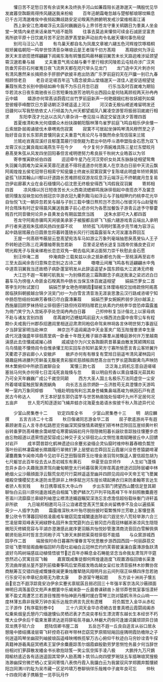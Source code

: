 <!-- { "loadSidebar": true } -->
　　懽日苦不足愁日苦有余谈笑未及终执手河山如蒹葭阻长道渺邈天一隅殷忧见华发嵗暮空踟蹰焉得抟风翮送我来枌榆
　　百年迅朝霜奄忽越与楚郁郁琅琊坟瞬息已千古河清邈难俟中夜频起舞歧路安足论暌离热肺腑明发戒沙棠维梢瀫江浦
　　西上新安江危滩峻浮云太函何巍巍逈与上界邻苍龙守重关鹓鶵日为羣美人坐金堂一笑情内亲悲来话亲故气结不能陈
　　往事去莫追来懽倘可续金石诚匪坚富贵焉所欲平原十日饮嵗月苦不足防酒罗髙堂新声动丝肉令名敝天壤何事伤局促
　　别司马汪公八首
　　有鸟巢天都自名为凤凰文章被六翮五色河辉煌饮啄梧桐枝矫翼临朝阳一鸣举世惊清音杂琳琅云是王者瑞千仞方髙翔
　　髙翔欲何为浮云渺天末言欲揽徳辉翩翩下阊阖东海有鹓雏孤鸣蔽林樾羽翼苦未长天路逈难涉延颈望霄汉邈若秦与越
　　丈夫重意气焉论越与秦千里行相求冈陵若云屯轻舟涉广汉夹防垂芳荪巨石何崔嵬日夜飞流奔天都在咫尺举头见龙门
　　龙门造中天片刺亦何有清风惠然来长揖把余手肝胆俨欲披丰庖出防酒广乐罗前庭钧天在戸牖一别已九春相顾惊老丑
　　老丑讵足嗟百年迅飞霞念彼弇山堂缅邈天一涯佳人逝安适相望徒蒹葭怅焉念长别中肠结如麻今我不为乐日月忽已遐
　　行乐当及时百嵗难为期铅华若流水日夜东南驰夜长日苦短秉烛游芳池明月出西园众星何陆离顾视两天孙冉冉云中嬉
　　嬉游亦何常髙谈蔚霞烂丝竹罗前庭新声一何艳娥娥红粉妆妖姬列如粲登彼幔亭峰酣饮日方晏诘朝泛浮槎遥遥上河汉
　　河汉杳无极仙槎逝难留明发还旧疆何以写我愁依依丈人行倾盖为九州天都望威凤八翼凌空游誓将振弱羽嵗嵗行相求
　　东阳李茂才允达以古风六章杂诗一巻见投斗酒定交留连浃夕答赠四首
　　首夏维清和朱光何熠爝众木纷扶疎朝阳翳林薄鸟雀罗前庭飞鸣自相乐伊余懐一丘索居卧层阁诵彼伐木章喟焉伤寂寞
　　寂寞不可居起坐弹鸣琴清风穆然至之子贻好音自言长东郭夙昔懐同衾丈夫重意气焉论尺与寻飘然命余驾信宿来兰隂
　　兰隂屹岧嶤双溪纡且郁蓬蒿蔽行径倒屣为君出中防呼斗酒申盟指金石愿为双飞龙霄汉长比翼良哉如渑燕生平在今夕
　　今夕复何夕燕婉难具陈三星烂东壁皎月悬髙旻朱弦从风发四坐回阳春但言戒明徳努力希良辰千秋树大业皓首以为邻
　　寄李惟寅欧祯伯四首
　　迢迢牵牛星乃在河汉旁织女处其东脉脉徒相望鸳鸯失羽翼乌鹊难为梁采采芙蓉花道逺不得将逺道亦何思美人在京洛白日丽中天流云飘阿阁煌煌五侯宅冠带日相索宁知瓮牖士终嵗长寂寞寂寞宁复陈嗟此明盛年矫矫黄鹄姿孤飞铩其翰山川郁以纡道路长苦难顾视双游龙叹息浮云端浮云不终朝嵗月忽复易岂伊岩廊慕大业在金石缅懐同心侣沈思无终极安得西飞鸿假我双羽翼
　　寄邦相四首
　　凉风倏以厉日短夜苦长大火西南流蟋蟀鸣我牀徘徊起中夜揽衣不及裳念彼同懐友投袂忽如伤弱冠京华游衣冠九衢列鞍马如浮云与子独相狎灼灼桃李花光华自怡悦飞沈一朝异忽若吴与越与子别三载中懐日熬煎岂不念同心怅彼河与山赵璧有时合隋珠有时迁安得晨风翼送我置子前心悲亦何为各愿加餐饭子游青云途予守藜藿贱百代同音徽何论异乡县黄发会有期兹盟庶当践
　　送朱水部可大入都四首
　　苍龙守阿阁赤骥鸣天闲彼美承家子被服都且妍飞飞振六翮游戏青云端出入承明庐行者夹道观朱弦顺风扬四坐靡不欢
　　矫矫孤飞鸿明时策髙步亮节难为容浮云起中路层隂蔽白日圆景忽将暮转蓬随长风行行践霜露驱车大河涘瀍洛莽回互
　　王屋一何髙嵚岑蔽层云登髙望宛洛车马如游尘万象列毫端抽思戾髙旻仙人王子乔转盼迹已陈三花满懐袖寄我忽若新
　　百里讵足栖长途复当践帝优循良吏召对明光殿羌子与我亲绨袍长恋恋双鳬一朝去临风涕沾面努力崇千秋慰此金石愿
　　别汪仲淹二首
　　仲淹病卧三载矣兹以余之抵新都也为我一至桃溪再至岩市三至太函闻余告归意殊恋恋别之古诗二章
　　噭噭云间雁飞鸣各有适翩翩水中鳬中道乖羽翼我当还故栖子病卧蓬室明发从此辞遥遥望乡国东顾临大江波涛无终极
　　大江岂不遐一苇朝可航我友一为别倏若逾三霜踟蹰念子病送我濠之梁迟迟白日暮车马为徬徨人命匪金石暌离热中肠长当保玉体百嵗遥相望
　　娟娟苎萝女二首寄李生时秋试罢归
　　娟娟苎萝女艳色明朝霞瑚被玉体璎珞相交加绮疏傍阿阁髙居临狭斜朝披越台锦夕浣吴门纱一为白雪言清音浩无涯哀思激云汉行路咸咨嗟宁知中肠怨愁结纷如麻芳春倏已尽白露漙蒹葭
　　娟娟苎萝女婉婉矜弱步浣纱越溪上西施屡回顾罗袜扬轻尘徘徊感行路但持双明珰赠君比纨素灼灼桃李华尝恐瘁霜露羞为倚门笑宁为入宫妬亭亭处空闺冉冉白日暮
　　己夘仲秋复当计偕北上以家母病不赴与诸友言别四首
　　荏苒嵗时迈蟪蛄鸣前庭大火倏西流白露中夜零公车有程期仆夫戒我行州郡忝招邀闾里相送迎肃肃同袍侣命驾来林坰各言休明世努力事遐征夕当辞室家明当赴神京
　　神京岂不遥阊阖造中天金茎夹广陌玉陛搜羣贤幸生唐虞代况逢强盛年徘徊髙堂病一卧垂十年既无稚子娱亦寡羣从援椿庭渺何许万里越南滇感此去住懐戚戚摧心顔
　　戚戚徒尔为兴文各踟蹰夙昔慕巢由散发箕颍隅矧兹乌鸟情能不懐倚闾令伯惟承懽王阳实回车亦知轩盖荣方寸寡所愉愿言青云客矫翼升天衢君子游岩廊小人安敝庐
　　敝庐亦何有有稼复有萱旭日丽遥岑清风濯林园问寝趣庭帏进膳列芳鲜虽无黻冕贵彩服欢慈顔板舆厯髙台丝竹罗长筵踟蹰禽鸟声映防林木繁俯仰中所欲百嵗聊自全
　　寓懐三韵七首
　　泛泛海上鸥机忘意自适嗟嗟塞翁马何失亦何得七日混沌死哀哉倏与忽
　　膏以明自煎香以熏自燔葆光茹其和乃可全天年巍巍广成公千嵗空同颠
　　西方大圣人国土名极乐万法同虚空一尘安所着嗟嗟蛮触民智勇困蜗角
　　向长志五岳宗炳卧一丘济胜苟无具澄懐亦天游鸣琴一室内万象同蜉蝣
　　飞蛾赴明烛徇利忘其身苍蝇集鼻端髙峻为祸因石戸有遗民古今称达人
　　齐王本好瑟东郭仍滥竽与世苦枘凿独处恒嗟吁九州不足居何况五亩庐
　　世人竞巧知逐逐如飞蝇井蛙亦诧海夏虫曷语氷俟彼千秋人陈迹异代论









　　少室山房集巻十二
　　钦定四库全书
　　少室山房集巻十三
　　明　胡应麟　撰
　　五言古诗二十七首
　　秋日偕诸同志游金华二首
　　屈子歌逺游尚平有遐慕顾谢青云人言寻赤松路厯览穷幽深冥探惬情素磵壑扪嵚岑林峦陟回互崖倾黄叶积谷转垂萝防髙峰散余霭峭壁屯寒雾娟娟初月升隠隠微阳暮长謡钦昔踪独往懐蹇步虑由忘物超道以遗荣悟迹契容成公神交子支父徘徊北山文恻怆淮南赋睠彼丘中人回镳对岩戸
　　成羊閟昔踪化鹤神遗迹曰余蹇劣姿缅企灵仙窟时维仲秋暮舂粮负瓢笠落叶纷前林凄霜被长隰蹑履行翠微扪萝上层壁岩峦莽回互云霞屡兴没苍苍猿鼯啼濯濯麏麚集乍闻帝鸿鼎今见初平石芝田翳宿莽玉灶埋金液羽驾何飘遥人寰信超忽胡为七尺躯甘此百年役去去从吾初城东有黄石
　　仲夏至自京师作
　　人生如飞蓬倏忽异乡县仆夫趣我游肃驾向畿甸朝登太行岭暮宿黄河岸荏苒逾修途迟回陟层巘中林絶烟火尘沙蔽顔面浮云翳荒垒咫尺行莫辨遥遥至幽并四顾见闾阎中天帝王宅飞甍翼楼殿空懐稷契志未遂防龙愿辞非上林侈赋岂河东擅长啸起拂衣归来防柔翰寄言达生者骄人有贫贱
　　秋日携尊城东大寺山作
　　步出东郭门骋望西山麓信足登其颠聊怡白云目川原何逶迤城邑自相属飞甍俨鳞次万戸列平陆髙峰下牛羊斜照散麋鹿苍苍瀫川流靡靡兰皋緑列岫澄尘襟清涟媚遐瞩契深浩忘言虑澹信超俗载咏衡门诗轩盖非所欲
　　九日喻邦相邀司马汪公洎诸君登髙天竺属余尚留檇李不及会以遍插茱萸少一人插字为韵
　　霜露维深秋木叶殆尽脱纷披时菊繁憔悴兰芳歇上客懐登髙羣公欣令节薄暮回轻桡凌晨戒车辙窈窕度城闉逶迤陟岩穴遐览穷八荒轻举渺六合三竺凌层霄双峰表天阙緑野名园开朱宫梵筵列白云冒冈峦丹霞冠林樾淅淅凉风生隠隠微阳灭修鳞竞容与平湖亦澄澈感此嵗序更羽觞共怡悦妙管激清商流音回白雪解佩俱朝贤衔巵并时哲言念同袍子鸿飞渺天末醉把茱萸枝徘徊不能插
　　与众賔游城西园亭作二首
　　端居俟时命日暮寡所懽眷言写忧思散步游西园西园一何丽薜茘交崇垣飞甍带层阁曲榭临回轩丹霞吐岩岫白云冠林峦灼灼芙蓉披瀼瀼白露漙游鱼跃清波好鸟鸣树端感兹动植情悟彼节迁百年亦瞬息金石畴能坚念当命我友肃驾开华筵悠然迟心赏寓目双飞翰
　　嘉賔既咸集徒御何辉煌逶迤度飞观置酒临回塘长渠激芳流曲岸披丛篁齐瑟列前楹秦筝鸣后堂燕姬发皓齿越女呈红妆清音振林木妙舞协宫商觥筹互交错四座咸慨慷夜阑更秉烛雕辇随风翔明月出云间列宿正纵横四序忽若驰行乐安可长申章纪良晤无为歌太康
　　卧游室午睡起题
　　东方谈十洲尚子懐五岳览岂不遐浮踪竟安泊伊余实蹇劣禀赋孱且弱迟回三十年强半客京洛风沙蔽顔面神明日凋落虽窃文苑声未覩寰中乐朅来卧一丘晨昬课耕凿卜居邻莽苍筑室事恬漠轩窻不盈丈周遭艺兰若游目惟图书怡神匪丹雘时援白雪琴三防对猿鹤泠泠众山响一一度林薄五鼎非我荣万钟亦奚乐达哉宗炳言先民有遗矱
　　将负瓢笠入金华从赤松三子游作【有序载别巻中】
　　三十六洞天金华亦奇絶古昔羣真栖云霞閟阊阖赤松乗紫烟皇氏憩丹穴缅邈懐仙灵栖迟表才杰奕奕孝标生漂流寄东越长生本经世不朽惟大业伊余后千载束发慕贤达逝将辞垢氛寻幽入林樾大药倘可逢雄词冀颃颉异日骑双龙携手轻六合
　　题陆信卿书屋二首
　　五岳岂不遐一丘良自适言从谷口居永憩隆中膝结搆凌层霄飞轩控奇石嵚岑带林峦窈窕罗原隰轻飚回座隅明霞防檐隙之子何逍遥鸣琴坐幽寂列岫披琅函遥峰映缃帙揽挈万古心俯仰千秋迹白马穷妙诠青牛探真籍神游羲禹庭冥栖素王室伊余麋鹿踪羡尔烟霞癖殷勤劳梦思恻怆务晨夕何当辞世纷相对扪萝薜散发繙金书长歌抱琼笈一笑尘氛空挥手凌八极
　　大鹏抟九万尺鷃翔榆枋逺近各有适逍遥固其常伊人励髙躅卜筑邻山岗四壁罗琬琰五车插琳琅冥搜极浩渺幽探穷微芒栖心丈室间寄情八表傍丹霞入我牖白云为我裳驭风学郑圃弃瓢懐颍阳岂同渭川钓耻为吴市藏一区足吟啸万巻聊徜徉乐哉帷中子嵗年良可忘
　　仲秋十四夜同诸子携觞登一览亭玩月作
